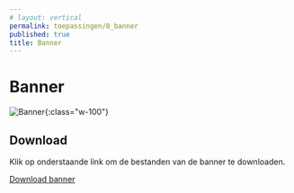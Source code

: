 ```yaml
---
# layout: vertical
permalink: toepassingen/8_banner
published: true
title: Banner
---
```


# Banner

![Banner](../images/aliriosolutions/toepassingen_banner.png){:class="w-100"}

## Download

Klik op onderstaande link om de bestanden van de banner te downloaden.

<a href="https://studentarteveldehsbe-my.sharepoint.com/:f:/g/personal/barbcour_student_arteveldehs_be/EpLQ-gq2rYhKiR77AqbRyrwB9E87yRyv7kaNMdLLUu6vQw?e=ae75Wj">Download banner</a>
